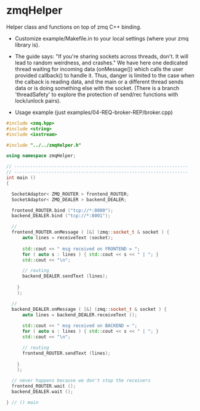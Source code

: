zmqHelper
=========

Helper class and functions on top of zmq C++ binding.

* Customize example/Makefile.in to your local settings (where your zmq library is).

* The guide says: "If you're sharing sockets across threads, don't. It
will lead to random weirdness, and crashes."
	  We have here one dedicated thread waiting for incoming data (onMessage()) which
	calls the user provided callback() to handle it.
 Thus, danger is limited to the case when the calback is reading data, and
 the main or a different thread sends data or is doing something else with the socket.
 (There  is  a branch  'threadSafety'  to  explore the  protection  of
 send/rec functions with lock/unlock pairs).

* Usage example (just examples/04-REQ-broker-REP/broker.cpp)

```cpp
#include <zmq.hpp>
#include <string>
#include <iostream>

#include "../../zmqHelper.h"

using namespace zmqHelper;

// -----------------------------------------------------------------
// -----------------------------------------------------------------
int main ()
{

  SocketAdaptor< ZMQ_ROUTER > frontend_ROUTER;
  SocketAdaptor< ZMQ_DEALER > backend_DEALER;

  frontend_ROUTER.bind ("tcp://*:8000");
  backend_DEALER.bind ("tcp://*:8001");

  // 
  frontend_ROUTER.onMessage ( [&] (zmq::socket_t & socket ) {
	  auto lines = receiveText (socket);
	  
	  std::cout << " msg received on FRONTEND = "; 
	  for ( auto s : lines ) { std::cout << s << " | "; }
	  std::cout << "\n";

	  // routing
	  backend_DEALER.sendText (lines);
	 
	}
	);

  // 
  backend_DEALER.onMessage ( [&] (zmq::socket_t & socket ) {
	  auto lines = backend_DEALER.receiveText ();
	  
	  std::cout << " msg received on BACKEND = "; 
	  for ( auto s : lines ) { std::cout << s << " | "; }
	  std::cout << "\n";

	  // routing
	  frontend_ROUTER.sendText (lines);
	 
	}
	);

  // never happens because we don't stop the receivers
  frontend_ROUTER.wait ();
  backend_DEALER.wait ();

} // () main
```

